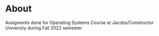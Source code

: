 # About
Assigments done for Operating Systems Course at Jacobs/Constructor University during Fall 2022 semester
